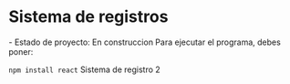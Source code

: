  <h1>Sistema de registros</h1>
 - Estado de proyecto: En construccion
Para ejecutar el programa, debes poner:

```npm install react```
Sistema de registro 2
